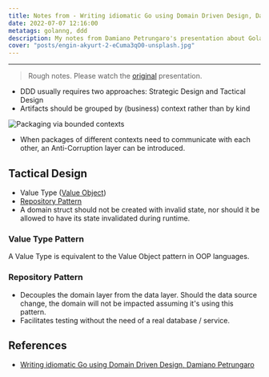 ```yaml
---
title: Notes from - Writing idiomatic Go using Domain Driven Design, Damiano Petrungaro
date: 2022-07-07 12:16:00
metatags: golanng, ddd
description: My notes from Damiano Petrungaro's presentation about Golang and Domain-Driven Design
cover: "posts/engin-akyurt-2-eCuma3qO0-unsplash.jpg"
---
```


---

> Rough notes. Please watch the [original](https://www.youtube.com/watch?v=dp1cc6-QKY0) presentation.

- DDD usually requires two approaches: Strategic Design and Tactical Design
- Artifacts should be grouped by (business) context rather than by kind

![Packaging via bounded contexts](/posts/packaging-via-bounded-contexts.png)

- When packages of different contexts need to communicate with each other, an Anti-Corruption layer can be introduced.

## Tactical Design

- Value Type ([Value Object](https://docs.microsoft.com/en-us/dotnet/architecture/microservices/microservice-ddd-cqrs-patterns/implement-value-objects))
- [Repository Pattern](https://threedots.tech/post/repository-pattern-in-go/)
- A domain struct should not be created with invalid state, nor should it be allowed to have its state invalidated during runtime.

### Value Type Pattern

A Value Type is equivalent to the Value Object pattern in OOP languages.

### Repository Pattern

- Decouples the domain layer from the data layer. Should the data source change, the domain will not be impacted assuming it's using this pattern.
- Facilitates testing without the need of a real database / service.

## References

- [Writing idiomatic Go using Domain Driven Design, Damiano Petrungaro](https://www.youtube.com/watch?v=dp1cc6-QKY0)

